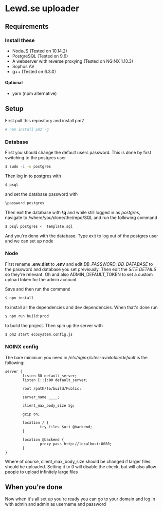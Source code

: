 # Lewd.se uploader

## Requirements

### Install these
* NodeJS (Tested on 10.14.2)
* PostgreSQL (Tested on 9.6)
* A webserver with reverse proxying (Tested on NGINX 1.10.3)
* Sophos AV
* g++ (Tested on 6.3.0)

#### Optional
* yarn (npm alternative)

## Setup
First pull this repository and install pm2
```bash
# npm install pm2 -g
```

### Database
First you should change the default users password. This is done by first switching to the postgres user

```bash
$ sudo -i -u postgres 
```
Then log in to postgres with 

```bash
$ psql
```

and set the database password with

```bash
\password postgres
```

 Then exit the database with **\q** and while still logged in as *postgres*, navigate to /where/you/clone/the/repo/SQL and run the following command

```bash
$ psql postgres <  template.sql
```

And you're done with the database. Type exit to log out of the postgres user and we can set up node

### Node

First rename **.env.dist** to **.env** and edit *DB_PASSWORD*, *DB_DATABASE* to the password and database you set previously. Then edit the *SITE DETAILS* so they're relevant. Oh and also ADMIN_DEFAULT_TOKEN to set a custom upload token for the admin account

Save and then run the command 

```bash
$ npm install
```

to install all the dependencies and dev dependencies. When that's done run

```bash
$ npm run build:prod
```

to build the project. Then spin up the server with

```bash
$ pm2 start ecosystem.config.js
```

### NGINX config 

The bare minimum you need in _/etc/nginx/sites-available/default_ is the following:

```
server {
        listen 80 default_server;
        listen [::]:80 default_server;

        root /path/to/build/Public;

        server_name ____;

        client_max_body_size 5g;

        gzip on;

        location / {
                try_files $uri @backend;
        }

        location @backend {
                proxy_pass http://localhost:8080;
        }
}
```

Where of course, client_max_body_size should be changed if larger files should be uploaded. Setting it to 0 will disable the check, but will also allow people to upload infinitely large files

## When you're done

Now when it's all set up you're ready you can go to your domain and log in with admin and admin as username and password